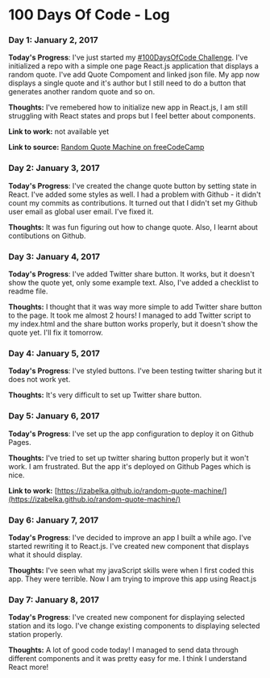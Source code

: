 # 100 Days Of Code - Log


### Day 1: January 2, 2017 

**Today's Progress**: I've just started my [#100DaysOfCode Challenge](https://github.com/izabelka/100-days-of-code). I've initialized a repo with a simple one page React.js application that displays a random quote. I've add Quote Compoment and linked json file. My app now displays a single quote and it's author but I still need to do a button that generates another random quote and so on.

**Thoughts:** I've remebered how to initialize new app in React.js, I am still struggling with React states and props but I feel better about components.

**Link to work:** not available yet

**Link to source:**  [Random Quote Machine on freeCodeCamp](https://www.freecodecamp.com/challenges/build-a-random-quote-machine)



### Day 2: January 3, 2017 

**Today's Progress**: I've created the change quote button by setting state in React. I've added some styles as well. I had a problem with Github - it didn't count my commits as contributions. It turned out that I didn't set my Github user email as global user email. I've fixed it.

**Thoughts:** It was fun figuring out how to change quote. Also, I learnt about contibutions on Github.



### Day 3: January 4, 2017 

**Today's Progress**: I've added Twitter share button. It works, but it doesn't show the quote yet, only some example text. Also, I've added a checklist to readme file.

**Thoughts:** I thought that it was way more simple to add Twitter share button to the page. It took me almost 2 hours! I managed to add Twitter script to my index.html and the share button works properly, but it doesn't show the quote yet. I'll fix it tomorrow.



### Day 4: January 5, 2017 

**Today's Progress**: I've styled buttons. I've been testing twitter sharing but it does not work yet.

**Thoughts:** It's very difficult to set up Twitter share button.



### Day 5: January 6, 2017 

**Today's Progress**: I've set up the app configuration to deploy it on Github Pages.

**Thoughts:** I've tried to set up twitter sharing button properly but it won't work. I am frustrated. But the app it's deployed on Github Pages which is nice.

**Link to work:** [https://izabelka.github.io/random-quote-machine/](https://izabelka.github.io/random-quote-machine/)



### Day 6: January 7, 2017 

**Today's Progress**: I've decided to improve an app I built a while ago. I've started rewriting it to React.js. I've created new component that displays what it should display.

**Thoughts:** I've seen what my javaScript skills were when I first coded this app. They were terrible. Now I am trying to improve this app using React.js



### Day 7: January 8, 2017 

**Today's Progress**: I've created new component for displaying selected station and its logo. I've change existing components to displaying selected station properly.

**Thoughts:** A lot of good code today! I managed to send data through different components and it was pretty easy for me. I think I understand React more!